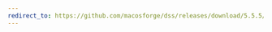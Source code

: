 ```yaml
---
redirect_to: https://github.com/macosforge/dss/releases/download/5.5.5/DarwinStreamingSrvr5.5.5-Linux.tar.gz
---
```


